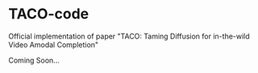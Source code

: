 # TACO-code
Official implementation of paper "TACO: Taming Diffusion for in-the-wild Video Amodal Completion"

Coming Soon...
